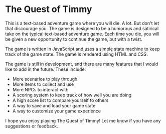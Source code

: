 # The Quest of Timmy

This is a text-based adventure game where you will die. A lot. But don't let that discourage you. The game is designed to be a humorous and satirical take on the typical text-based adventure game. Each time you die, you will be given a new opportunity to continue the game, but with a twist.

The game is written in JavaScript and uses a simple state machine to keep track of the game state. The game is rendered using HTML and CSS.

The game is still in development, and there are many features that I would like to add in the future. These include:

* More scenarios to play through
* More items to collect and use
* More NPCs to interact with
* A scoring system to keep track of how well you are doing
* A high score list to compare yourself to others
* A way to save and load your game state
* A way to customize your game experience

I hope you enjoy playing The Quest of Timmy! Let me know if you have any suggestions or feedback.